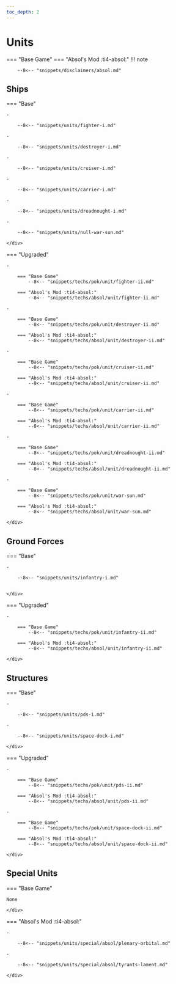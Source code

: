 ```yaml
---
toc_depth: 2
---
```


# Units
=== "Base Game"
=== "Absol's Mod :ti4-absol:" 
    !!! note

        --8<-- "snippets/disclaimers/absol.md"

## Ships

=== "Base"
    <div class="grid cards" markdown>

    -   

        --8<-- "snippets/units/fighter-i.md"

    -   

        --8<-- "snippets/units/destroyer-i.md"

    -   

        --8<-- "snippets/units/cruiser-i.md"

    -   

        --8<-- "snippets/units/carrier-i.md"

    -   

        --8<-- "snippets/units/dreadnought-i.md"
    
    -   

        --8<-- "snippets/units/null-war-sun.md"

    </div>

=== "Upgraded"
    <div class="grid cards" markdown>

    -   

        === "Base Game"
            --8<-- "snippets/techs/pok/unit/fighter-ii.md"

        === "Absol's Mod :ti4-absol:"  
            --8<-- "snippets/techs/absol/unit/fighter-ii.md"

    -   

        === "Base Game"
            --8<-- "snippets/techs/pok/unit/destroyer-ii.md"

        === "Absol's Mod :ti4-absol:"
            --8<-- "snippets/techs/absol/unit/destroyer-ii.md"

    -   

        === "Base Game"
            --8<-- "snippets/techs/pok/unit/cruiser-ii.md"

        === "Absol's Mod :ti4-absol:"
            --8<-- "snippets/techs/absol/unit/cruiser-ii.md"

    -   

        === "Base Game"
            --8<-- "snippets/techs/pok/unit/carrier-ii.md"

        === "Absol's Mod :ti4-absol:"
            --8<-- "snippets/techs/absol/unit/carrier-ii.md"

    -   

        === "Base Game"
            --8<-- "snippets/techs/pok/unit/dreadnought-ii.md"

        === "Absol's Mod :ti4-absol:"
            --8<-- "snippets/techs/absol/unit/dreadnought-ii.md"
    
    -   

        === "Base Game"
            --8<-- "snippets/techs/pok/unit/war-sun.md"

        === "Absol's Mod :ti4-absol:"
            --8<-- "snippets/techs/absol/unit/war-sun.md"

    </div>

## Ground Forces

=== "Base"
    <div class="grid cards" markdown>
    
    -   

        --8<-- "snippets/units/infantry-i.md"


    </div>

=== "Upgraded"
    <div class="grid cards" markdown>
    
    -   

        === "Base Game"
            --8<-- "snippets/techs/pok/unit/infantry-ii.md"

        === "Absol's Mod :ti4-absol:"
            --8<-- "snippets/techs/absol/unit/infantry-ii.md"

    </div>

## Structures

=== "Base"
    <div class="grid cards" markdown>

    -   

        --8<-- "snippets/units/pds-i.md"

    -   

        --8<-- "snippets/units/space-dock-i.md"

    </div>

=== "Upgraded"
    <div class="grid cards" markdown>
    
    -   

        === "Base Game"
            --8<-- "snippets/techs/pok/unit/pds-ii.md"

        === "Absol's Mod :ti4-absol:"
            --8<-- "snippets/techs/absol/unit/pds-ii.md"

    -   

        === "Base Game"
            --8<-- "snippets/techs/pok/unit/space-dock-ii.md"

        === "Absol's Mod :ti4-absol:"
            --8<-- "snippets/techs/absol/unit/space-dock-ii.md"

    </div>

## Special Units

=== "Base Game"
    <div class="grid cards" markdown>

    None
    
    </div>

=== "Absol's Mod :ti4-absol:"
    <div class="grid cards" markdown>

    -   

        --8<-- "snippets/units/special/absol/plenary-orbital.md"

    -   

        --8<-- "snippets/units/special/absol/tyrants-lament.md"

    </div>